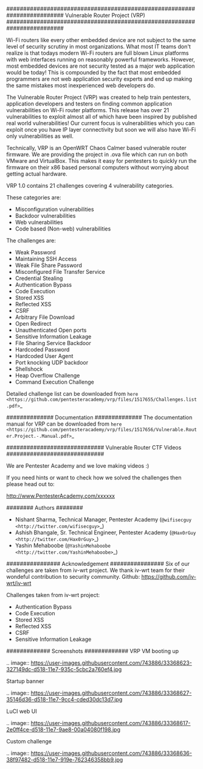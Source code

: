 [logo]: https://user-images.githubusercontent.com/743886/33368642-3d352df2-d518-11e7-8d2a-3d0144c25125.jpg

#########################################################################
Vulnerable Router Project (VRP)
#########################################################################

Wi-Fi routers like every other embedded device are not subject to the same level of security scrutiny in most organizations. What most IT teams don't realize is that todays modern Wi-Fi routers are full blown Linux platforms with web interfaces running on reasonably powerful frameworks. However, most embedded devices are not security tested as a major web application would be today! This is compounded by the fact that most embedded programmers are not web application security experts and end up making the same mistakes most inexperienced web developers do. 

The Vulnerable Router Project (VRP) was created to help train pentesters, application developers and testers on finding common application vulnerabilities on Wi-Fi router platforms. This release has over 21 vulnerabilities to exploit almost all of which have been inspired by published real world vulnerabilities! Our current focus is vulnerabilities which you can exploit once you have IP layer connectivity but soon we will also have Wi-Fi only vulnerabilities as well. 

Technically, VRP is an OpenWRT Chaos Calmer based vulnerable router firmware. We are providing the project in .ova file which can run on both VMware and VirtualBox. This makes it easy for pentesters to quickly run the firmware on their x86 based personal computers without worrying about getting actual hardware. 

VRP 1.0 contains 21 challenges covering 4 vulnerability categories.

These categories are:
 - Misconfiguration vulnerabilities
 - Backdoor vulnerabilities
 - Web vulnerabilities
 - Code based (Non-web) vulnerabilities

The challenges are:
 - Weak Password
 - Maintaining SSH Access
 - Weak File Share Password
 - Misconfigured File Transfer Service
 - Credential Stealing 
 - Authentication Bypass
 - Code Execution
 - Stored XSS
 - Reflected XSS
 - CSRF
 - Arbitrary File Download
 - Open Redirect
 - Unauthenticated Open ports
 - Sensitive Information Leakage
 - File Sharing Service Backdoor
 - Hardcoded Password
 - Hardcoded User Agent
 - Port knocking UDP backdoor
 - Shellshock
 - Heap Overflow Challenge
 - Command Execution Challenge

Detailed challenge list can be downloaded from `here <https://github.com/pentesteracademy/vrp/files/1517655/Challenges.list.pdf>`_
 
##############
Documentation
##############
The documentation manual for VRP can be downloaded from `here <https://github.com/pentesteracademy/vrp/files/1517656/Vulnerable.Router.Project.-.Manual.pdf>`_
 
#############################
Vulnerable Router CTF Videos
#############################

We are Pentester Academy and we love making videos :) 

If you need hints or want to check how we solved the challenges then please head out to:

http://www.PentesterAcademy.com/xxxxxx

########
Authors
########
 - Nishant Sharma, Technical Manager, Pentester Academy (`@wifisecguy <http://twitter.com/wifisecguy>`_)
 - Ashish Bhangale, Sr. Technical Engineer, Pentester Academy (`@Hax0rGuy <http://twitter.com/Hax0rGuy>`_)
 - Yashin Mehaboobe (`@YashinMehaboobe <http://twitter.com/YashinMehaboobe>`_)

################
Acknowledgement
################
Six of our challenges are taken from iv-wrt project. We thank iv-wrt team for their wondeful contribution to security community.
Github: https://github.com/iv-wrt/iv-wrt

Challenges taken from iv-wrt project:
 - Authentication Bypass
 - Code Execution
 - Stored XSS
 - Reflected XSS
 - CSRF
 - Sensitive Information Leakage 
 
#############
Screenshots
#############
VRP VM booting up

.. image:: https://user-images.githubusercontent.com/743886/33368623-327149dc-d518-11e7-935c-5cbc2a760ef4.jpg

Startup banner

.. image:: https://user-images.githubusercontent.com/743886/33368627-35146d36-d518-11e7-9cc4-cded30dc13d7.jpg

LuCI web UI

.. image:: https://user-images.githubusercontent.com/743886/33368617-2e0ff4ce-d518-11e7-9ae8-00a04080f198.jpg

Custom challenge

.. image:: https://user-images.githubusercontent.com/743886/33368636-38f97482-d518-11e7-919e-762346358bb9.jpg
